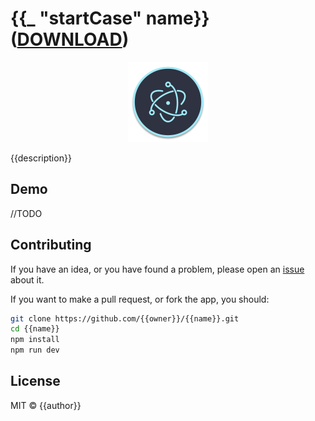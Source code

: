 # {{_ "startCase" name}} ([DOWNLOAD](https://github.com/{{owner}}/{{name}}/releases))

<p align="center">
  <img src="resources/icon/icon.png" alt="Logo" width="128">
</p>

{{description}}

## Demo

//TODO

## Contributing

If you have an idea, or you have found a problem, please open an [issue](https://github.com/{{owner}}/{{name}}/issues) about it.

If you want to make a pull request, or fork the app, you should:

```bash
git clone https://github.com/{{owner}}/{{name}}.git
cd {{name}}
npm install
npm run dev
```

## License

MIT © {{author}}
